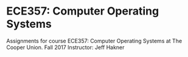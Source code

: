 # ECE357: Computer Operating Systems
Assignments for course ECE357: Computer Operating Systems at The Cooper Union.
Fall 2017
Instructor: Jeff Hakner
